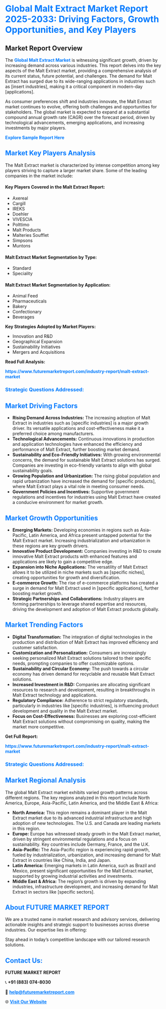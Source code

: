 <h1 style="color: #007BFF;">Global Malt Extract Market Report 2025-2033: Driving Factors, Growth Opportunities, and Key Players</h1>

<section id="overview">
<h2>Market Report Overview</h2>
<p>The <a href="https://www.futuremarketreport.com/industry-report/malt-extract-market" style="color: #007BFF; text-decoration: none;"><strong>Global Malt Extract Market</strong></a> is witnessing significant growth, driven by increasing demand across various industries. This report delves into the key aspects of the Malt Extract market, providing a comprehensive analysis of its current status, future potential, and challenges. The demand for Malt Extract has surged due to its wide-ranging applications in industries such as [insert industries], making it a critical component in modern-day [applications].</p>
<p>As consumer preferences shift and industries innovate, the Malt Extract market continues to evolve, offering both challenges and opportunities for stakeholders. The global market is expected to expand at a substantial compound annual growth rate (CAGR) over the forecast period, driven by technological advancements, emerging applications, and increasing investments by major players.</p>
</section>

<section id="overview">
<p><a href="https://www.futuremarketreport.com/request-sample/reportId=54454" style="color: #007BFF; text-decoration: none;"><strong>Explore Sample Report Here</strong></a></p>
</section>

<section id="key-players">
<h2 style="color: #007BFF;">Market Key Players Analysis</h2>
<p>The Malt Extract market is characterized by intense competition among key players striving to capture a larger market share. Some of the leading companies in the market include:</p>
<h4>Key Players Covered in the Malt Extract Report:</h4>
<ul><li>Axereal</li><li>Cargill</li><li>IREKS</li><li>Doehler</li><li>VIVESCIA</li><li>Polttimo</li><li>Malt Products</li><li>Malteries Soufflet</li><li>Simpsons</li><li>Muntons</li></ul>
<h4>Malt Extract Market Segmentation by Type:</h4>
<ul><li>Standard</li><li>Speciality</li></ul>

<h4>Malt Extract Market Segmentation by Application:</h4>
<ul><li>Animal Feed</li><li>Pharmaceuticals</li><li>Bakery</li><li>Confectionary</li><li>Beverages</li></ul>
<p><strong>Key Strategies Adopted by Market Players:</strong></p>
<ul>
<li>Innovation and R&D</li>
<li>Geographical Expansion</li>
<li>Sustainability Initiatives</li>
<li>Mergers and Acquisitions</li>
</ul>
</section>

<section>
<p><strong>Read Full Analysis: </strong></p><a href="https://www.futuremarketreport.com/industry-report/malt-extract-market" style="color: #007BFF; text-decoration: none;"><strong>https://www.futuremarketreport.com/industry-report/malt-extract-market</strong></a>
<h3 style="color: #007BFF;">Strategic Questions Addressed:</h3>
</section>

<section id="driving-factors">
<h2 style="color: #007BFF;">Market Driving Factors</h2>
<ul>
<li><strong>Rising Demand Across Industries:</strong> The increasing adoption of Malt Extract in industries such as [specific industries] is a major growth driver. Its versatile applications and cost-effectiveness make it a preferred choice among manufacturers.</li>
<li><strong>Technological Advancements:</strong> Continuous innovations in production and application technologies have enhanced the efficiency and performance of Malt Extract, further boosting market demand.</li>
<li><strong>Sustainability and Eco-Friendly Initiatives:</strong> With growing environmental concerns, the demand for sustainable Malt Extract solutions has surged. Companies are investing in eco-friendly variants to align with global sustainability goals.</li>
<li><strong>Growing Population and Urbanization:</strong> The rising global population and rapid urbanization have increased the demand for [specific products], where Malt Extract plays a vital role in meeting consumer needs.</li>
<li><strong>Government Policies and Incentives:</strong> Supportive government regulations and incentives for industries using Malt Extract have created a conducive environment for market growth.</li>
</ul>
</section>

<section id="growth-opportunities">
<h2 style="color: #007BFF;">Market Growth Opportunities</h2>
<ul>
<li><strong>Emerging Markets:</strong> Developing economies in regions such as Asia-Pacific, Latin America, and Africa present untapped potential for the Malt Extract market. Increasing industrialization and urbanization in these regions are key growth drivers.</li>
<li><strong>Innovative Product Development:</strong> Companies investing in R&D to create innovative Malt Extract products with enhanced features and applications are likely to gain a competitive edge.</li>
<li><strong>Expansion into Niche Applications:</strong> The versatility of Malt Extract allows it to be utilized in niche markets such as [specific niches], creating opportunities for growth and diversification.</li>
<li><strong>E-commerce Growth:</strong> The rise of e-commerce platforms has created a surge in demand for Malt Extract used in [specific applications], further boosting market growth.</li>
<li><strong>Strategic Partnerships and Collaborations:</strong> Industry players are forming partnerships to leverage shared expertise and resources, driving the development and adoption of Malt Extract products globally.</li>
</ul>
</section>

<section id="trending-factors">
<h2 style="color: #007BFF;">Market Trending Factors</h2>
<ul>
<li><strong>Digital Transformation:</strong> The integration of digital technologies in the production and distribution of Malt Extract has improved efficiency and customer satisfaction.</li>
<li><strong>Customization and Personalization:</strong> Consumers are increasingly seeking personalized Malt Extract solutions tailored to their specific needs, prompting companies to offer customizable options.</li>
<li><strong>Sustainability and Circular Economy:</strong> The push towards a circular economy has driven demand for recyclable and reusable Malt Extract solutions.</li>
<li><strong>Increased Investment in R&D:</strong> Companies are allocating significant resources to research and development, resulting in breakthroughs in Malt Extract technology and applications.</li>
<li><strong>Regulatory Compliance:</strong> Adherence to strict regulatory standards, particularly in industries like [specific industries], is influencing product development and quality in the Malt Extract market.</li>
<li><strong>Focus on Cost-Effectiveness:</strong> Businesses are exploring cost-efficient Malt Extract solutions without compromising on quality, making the market more competitive.</li>
</ul>
</section>

<section>
<p><strong>Get Full Report: </strong></p><a href="https://www.futuremarketreport.com/industry-report/malt-extract-market" style="color: #007BFF; text-decoration: none;"><strong>https://www.futuremarketreport.com/industry-report/malt-extract-market</strong></a>
<h3 style="color: #007BFF;">Strategic Questions Addressed:</h3>
</section>


<section id="regional-analysis">
<h2 style="color: #007BFF;">Market Regional Analysis</h2>
<p>The global Malt Extract market exhibits varied growth patterns across different regions. The key regions analyzed in this report include North America, Europe, Asia-Pacific, Latin America, and the Middle East & Africa:</p>
<ul>
<li><strong>North America:</strong> This region remains a dominant player in the Malt Extract market due to its advanced industrial infrastructure and high adoption of new technologies. The U.S. and Canada are leading markets in this region.</li>
<li><strong>Europe:</strong> Europe has witnessed steady growth in the Malt Extract market, driven by stringent environmental regulations and a focus on sustainability. Key countries include Germany, France, and the U.K.</li>
<li><strong>Asia-Pacific:</strong> The Asia-Pacific region is experiencing rapid growth, fueled by industrialization, urbanization, and increasing demand for Malt Extract in countries like China, India, and Japan.</li>
<li><strong>Latin America:</strong> Emerging markets in Latin America, such as Brazil and Mexico, present significant opportunities for the Malt Extract market, supported by growing industrial activities and investments.</li>
<li><strong>Middle East & Africa:</strong> The region’s growth is driven by expanding industries, infrastructure development, and increasing demand for Malt Extract in sectors like [specific sectors].</li>
</ul>
</section>

<footer>
<h2 style="color: #007BFF;">About FUTURE MARKET REPORT</h2>
<p>We are a trusted name in market research and advisory services, delivering actionable insights and strategic support to businesses across diverse industries. Our expertise lies in offering:</p>

<p>Stay ahead in today’s competitive landscape with our tailored research solutions.</p>

<h2 style="color: #007BFF;">Contact Us:</h2>
<p><strong>FUTURE MARKET REPORT</strong></p>
<p>📞 <strong>+91 (883) 074-8030</strong></p>
<p>📧 <strong><a href="mailto:help@futuremarketreport.com" style="color: #007BFF;">help@futuremarketreport.com</a></strong></p>
<p>🌐 <strong><a href="https://www.futuremarketreport.com/" style="color: #007BFF;">Visit Our Website</a></strong></p>
</footer>